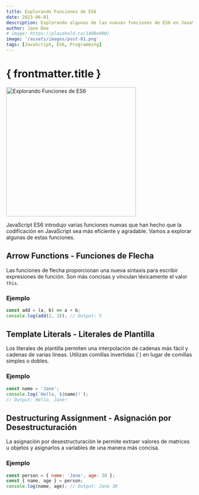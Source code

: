 ```yaml
---
title: Explorando Funciones de ES6
date: 2023-06-01
description: Explorando algunas de las nuevas funciones de ES6 en JavaScript.
author: Jane Doe
# image: https://placehold.co/1400x900/
image: '/assets/images/post-01.png'
tags: [JavaScript, ES6, Programming]
---
```


# { frontmatter.title }

<img src="/assets/images/post-01.png" width="350" alt="Explorando Funciones de ES6" />

JavaScript ES6 introdujo varias funciones nuevas que han hecho que la codificación en JavaScript sea más eficiente y agradable. Vamos a explorar algunas de estas funciones.

## Arrow Functions - Funciones de Flecha

Las funciones de flecha proporcionan una nueva sintaxis para escribir expresiones de función. Son más concisas y vinculan léxicamente el valor `this`.

### Ejemplo

```javascript
const add = (a, b) => a + b;
console.log(add(2, 3)); // Output: 5
```

## Template Literals - Literales de Plantilla

Los literales de plantilla permiten una interpolación de cadenas más fácil y cadenas de varias líneas. Utilizan comillas invertidas (\`) en lugar de comillas simples o dobles.

### Ejemplo

```javascript
const name = 'Jane';
console.log(`Hello, ${name}!`);
// Output: Hello, Jane!
```

## Destructuring Assignment - Asignación por Desestructuración

La asignación por desestructuración le permite extraer valores de matrices u objetos y asignarlos a variables de una manera más concisa.

### Ejemplo

```javascript
const person = { name: 'Jane', age: 30 };
const { name, age } = person;
console.log(name, age); // Output: Jane 30
```

